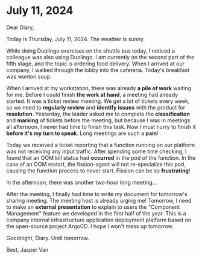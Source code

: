 # July 11, 2024

Dear Diary,

Today is Thursday, July 11, 2024. The weather is sunny.

While doing Duolingo exercises on the shuttle bus today, I noticed a colleague was also using Duolingo. I am currently on the second part of the fifth stage, and the topic is ordering food delivery. When I arrived at our company, I walked through the lobby into the cafeteria. Today's breakfast was wonton soup.

When I arrived at my workstation, there was already **a pile of work** waiting for me. Before I could finish **the work at hand**, a meeting had already started. It was a ticket review meeting. We get a lot of tickets every week, so we need to **regularly review** and **identify issues** with the product for **resolution**. Yesterday, the leader asked me to complete the **classification** and **marking** of tickets before the meeting, but because I was in meetings all afternoon, I never had time to finish this task. Now I must hurry to finish it **before it's my turn to speak**. Long meetings are such a **pain**!

Today we received a ticket reporting that a function running on our platform was not receiving any input traffic. After spending some time checking, I found that an OOM kill status had **occurred** in the pod of the function. In the case of an OOM restart, the fission-agent will not re-specialize this pod, causing the function process to never start. Fission can be so **frustrating**!

In the afternoon, there was another two-hour long meeting...

After the meeting, I finally had time to write my document for tomorrow's sharing meeting. The meeting host is already urging me! Tomorrow, I need to make an **external presentation** to explain to users the "Component Management" feature we developed in the first half of the year. This is a company internal infrastructure application deployment platform based on the open-source project ArgoCD. I hope I won't mess up tomorrow.

Goodnight, Diary. Until tomorrow.

Best, Jasper Van